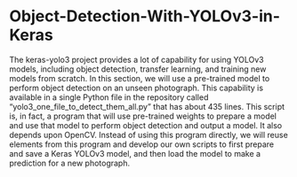# Object-Detection-With-YOLOv3-in-Keras
The keras-yolo3 project provides a lot of capability for using YOLOv3 models, including object detection, transfer learning, and training new models from scratch.  In this section, we will use a pre-trained model to perform object detection on an unseen photograph. This capability is available in a single Python file in the repository called “yolo3_one_file_to_detect_them_all.py” that has about 435 lines. This script is, in fact, a program that will use pre-trained weights to prepare a model and use that model to perform object detection and output a model. It also depends upon OpenCV.  Instead of using this program directly, we will reuse elements from this program and develop our own scripts to first prepare and save a Keras YOLOv3 model, and then load the model to make a prediction for a new photograph.
